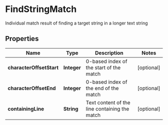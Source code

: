 

# FindStringMatch

Individual match result of finding a target string in a longer text string
## Properties

Name | Type | Description | Notes
------------ | ------------- | ------------- | -------------
**characterOffsetStart** | **Integer** | 0-based index of the start of the match |  [optional]
**characterOffsetEnd** | **Integer** | 0-based index of the end of the match |  [optional]
**containingLine** | **String** | Text content of the line containing the match |  [optional]



